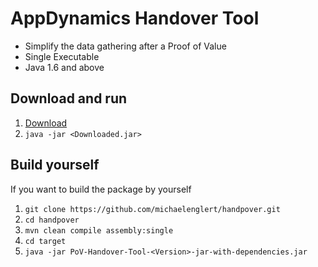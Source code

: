 # AppDynamics Handover Tool

* Simplify the data gathering after a Proof of Value
* Single Executable
* Java 1.6 and above

## Download and run

1. [Download](https://drive.google.com/file/d/0BwPLxa1Qpa9MbWQ1eGcwbFQ0T00/view?usp=sharing)
2. `java -jar <Downloaded.jar>`

## Build yourself

If you want to build the package by yourself

1. `git clone https://github.com/michaelenglert/handpover.git`
2. `cd handpover`
3. `mvn clean compile assembly:single`
4. `cd target`
5. `java -jar PoV-Handover-Tool-<Version>-jar-with-dependencies.jar`
